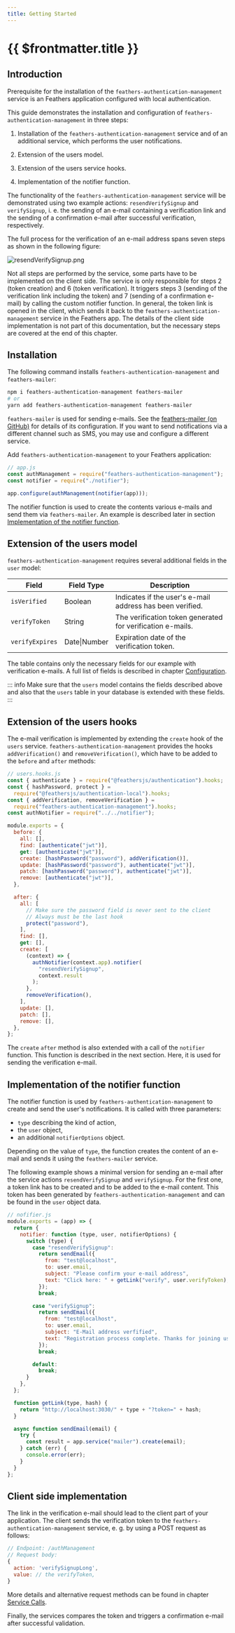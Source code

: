 ```yaml
---
title: Getting Started
---
```


# {{ $frontmatter.title }}

## Introduction

Prerequisite for the installation of the `feathers-authentication-management` service is an Feathers application configured with local authentication.

This guide demonstrates the installation and configuration of `feathers-authentication-management` in three steps:

1. Installation of the `feathers-authentication-management` service and of an additional service, which performs the user notifications.

2. Extension of the users model.

3. Extension of the users service hooks.

4. Implementation of the notifier function.

The functionality of the `feathers-authentication-management` service will be demonstrated using two example actions: `resendVerifySignup` and `verifySignup`, i. e. the sending of an e-mail containing a verification link and the sending of a confirmation e-mail after successful verification, respectively.

The full process for the verification of an e-mail address spans seven steps as shown in the following figure:

![resendVerifySignup.png](./images/resendVerifySignup.png)

Not all steps are performed by the service, some parts have to be implemented on the client side. The service is only responsible for steps 2 (token creation) and 6 (token verification). It triggers steps 3 (sending of the verification link including the token) and 7 (sending of a confirmation e-mail) by calling the custom notifier function. In general, the token link is opened in the client, which sends it back to the `feathers-authentication-management` service in the Feathers app. The details of the client side implementation is not part of this documentation, but the necessary steps are covered at the end of this chapter.

## Installation

The following command installs `feathers-authentication-management` and `feathers-mailer`:

```bash
npm i feathers-authentication-management feathers-mailer
# or
yarn add feathers-authentication-management feathers-mailer
```

`feathers-mailer` is used for sending e-mails. See the [feathers-mailer (on GitHub)](https://github.com/feathersjs-ecosystem/feathers-mailer) for details of its configuration. If you want to send notifications via a different channel such as SMS, you may use and configure a different service.

Add `feathers-authentication-management` to your Feathers application:

```js
// app.js
const authManagement = require("feathers-authentication-management");
const notifier = require("./notifier");

app.configure(authManagement(notifier(app)));
```

The notifier function is used to create the contents various e-mails and send them via `feathers-mailer`. An example is described later in section [Implementation of the notifier function](#implementation-of-the-notifier-function).

## Extension of the users model

`feathers-authentication-management` requires several additional fields in the `user` model:

| Field           | Field Type   | Description                                                |
| --------------- | ------------ | ---------------------------------------------------------- |
| `isVerified`    | Boolean      | Indicates if the user's e-mail address has been verified.  |
| `verifyToken`   | String       | The verification token generated for verification e-mails. |
| `verifyExpires` | Date\|Number | Expiration date of the verification token.                 |

The table contains only the necessary fields for our example with verification e-mails. A full list of fields is described in chapter [Configuration](./configuration#user-model-fields).

::: info
Make sure that the `users` model contains the fields described above and also that the `users` table in your database is extended with these fields.
:::

## Extension of the users hooks

The e-mail verification is implemented by extending the `create` hook of the `users` service. `feathers-authentication-management` provides the hooks `addVerification()` and `removeVerification()`, which have to be added to the `before` and `after` methods:

```js
// users.hooks.js
const { authenticate } = require("@feathersjs/authentication").hooks;
const { hashPassword, protect } =
  require("@feathersjs/authentication-local").hooks;
const { addVerification, removeVerification } =
  require("feathers-authentication-management").hooks;
const authNotifier = require("../../notifier");

module.exports = {
  before: {
    all: [],
    find: [authenticate("jwt")],
    get: [authenticate("jwt")],
    create: [hashPassword("password"), addVerification()],
    update: [hashPassword("password"), authenticate("jwt")],
    patch: [hashPassword("password"), authenticate("jwt")],
    remove: [authenticate("jwt")],
  },

  after: {
    all: [
      // Make sure the password field is never sent to the client
      // Always must be the last hook
      protect("password"),
    ],
    find: [],
    get: [],
    create: [
      (context) => {
        authNotifier(context.app).notifier(
          "resendVerifySignup",
          context.result
        );
      },
      removeVerification(),
    ],
    update: [],
    patch: [],
    remove: [],
  },
};
```

The `create` `after` method is also extended with a call of the `notifier` function. This function is described in the next section. Here, it is used for sending the verification e-mail.

## Implementation of the notifier function

The notifier function is used by `feathers-authentication-management` to create and send the user's notifications. It is called with three parameters:

- `type` describing the kind of action,
- the `user` object,
- an additional `notifierOptions` object.

Depending on the value of `type`, the function creates the content of an e-mail and sends it using the `feathers-mailer` service.

The following example shows a minimal version for sending an e-mail after the service actions `resendVerifySignup` and `verifySignup`. For the first one, a token link has to be created and to be added to the e-mail content. This token has been generated by `feathers-authentication-management` and can be found in the `user` object data.

```js
// nofifier.js
module.exports = (app) => {
  return {
    notifier: function (type, user, notifierOptions) {
      switch (type) {
        case "resendVerifySignup":
          return sendEmail({
            from: "test@localhost",
            to: user.email,
            subject: "Please confirm your e-mail address",
            text: "Click here: " + getLink("verify", user.verifyToken),
          });
          break;

        case "verifySignup":
          return sendEmail({
            from: "test@localhost",
            to: user.email,
            subject: "E-Mail address verfified",
            text: "Registration process complete. Thanks for joining us!",
          });
          break;

        default:
          break;
      }
    },
  };

  function getLink(type, hash) {
    return "http://localhost:3030/" + type + "?token=" + hash;
  }

  async function sendEmail(email) {
    try {
      const result = app.service("mailer").create(email);
    } catch (err) {
      console.error(err);
    }
  }
};
```

## Client side implementation

The link in the verification e-mail should lead to the client part of your application. The client sends the verification token to the `feathers-authentication-management` service, e. g. by using a POST request as follows:

```js
// Endpoint: /authManagement
// Request body:
{
  action: 'verifySignupLong',
  value: // the verifyToken,
}
```

More details and alternative request methods can be found in chapter [Service Calls](./service-calls).

Finally, the services compares the token and triggers a confirmation e-mail after successful validation.
